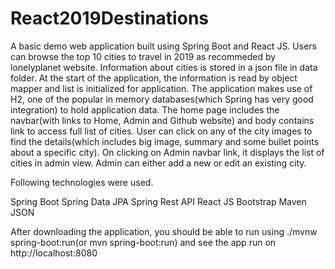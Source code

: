 # React2019Destinations

A basic demo web application built using Spring Boot and React JS. Users can browse the top 10 cities to travel in 2019 as recommeded by lonelyplanet website. 
Information about cities is stored in a json file in data folder. At the start of the application, the information is read by object mapper and list is initialized for application.
The application makes use of H2, one of the popular in memory databases(which Spring has very good integration) to hold application data.
The home page includes the navbar(with links to Home, Admin and Github website) and body contains link to access full list of cities. 
User can click on any of the city images to find the details(which includes big image, summary and some bullet points about a specific city). On clicking on Admin navbar link, it displays the list of cities in admin view. Admin can either add a new or edit an existing city.

Following technologies were used.

Spring Boot
Spring Data JPA
Spring Rest API
React JS
Bootstrap
Maven
JSON

After downloading the application, you should be able to run using ./mvnw spring-boot:run(or mvn spring-boot:run) and see the app run on http://localhost:8080
